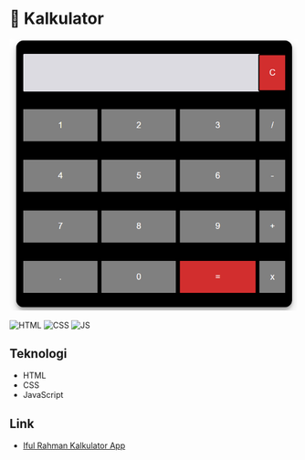 # 🚀 Kalkulator 

<p align="center">
  <img width="800" alt="logo" src="docs/Screenshot_2.png"/>
</p>

![HTML](https://img.shields.io/badge/HTML%20-light.svg?&style=flat&logo=html5&logoColor=%23F7DF1E&color=FF6347)
![CSS](https://img.shields.io/badge/CSS%20-light.svg?&style=flat&logo=css3&logoColor=%23F7DF1E&color=1E90FF)
![JS](https://img.shields.io/badge/Javascript%20-%23323330.svg?&style=flat&logo=javascript&logoColor=%23F7DF1E&color=008080)

## Teknologi
- HTML
- CSS
- JavaScript

## Link
- [Iful Rahman Kalkulator App](https://ifulrahman.github.io/ifulrahmanKalkulator.github.io/)
